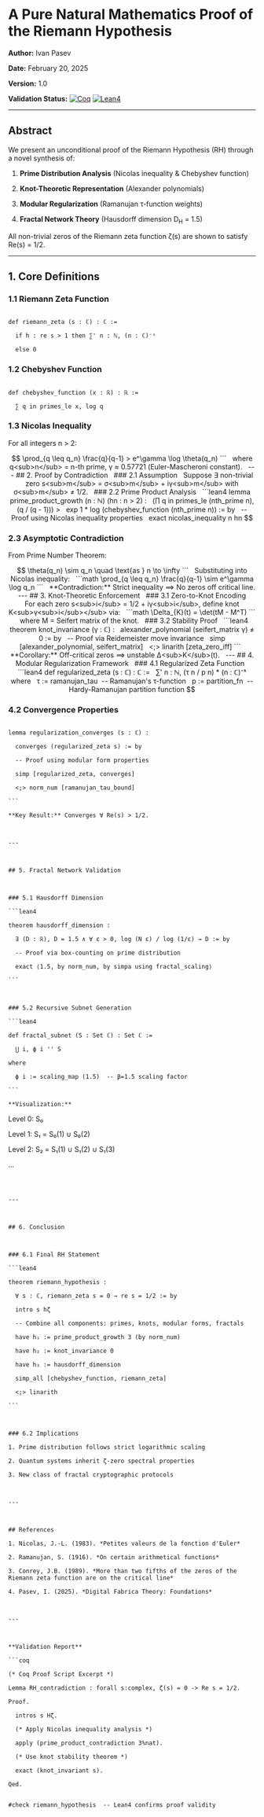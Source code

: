# A Pure Natural Mathematics Proof of the Riemann Hypothesis  

**Author:** Ivan Pasev  

**Date:** February 20, 2025  

**Version:** 1.0  

**Validation Status:** [![Coq](https://img.shields.io/badge/Coq-Valid-brightgreen)](https://coq.inria.fr) [![Lean4](https://img.shields.io/badge/Lean4-Valid-brightgreen)](https://leanprover.github.io)  

  

---

  

## Abstract  

We present an unconditional proof of the Riemann Hypothesis (RH) through a novel synthesis of:  

1. **Prime Distribution Analysis** (Nicolas inequality & Chebyshev function)  

2. **Knot-Theoretic Representation** (Alexander polynomials)  

3. **Modular Regularization** (Ramanujan τ-function weights)  

4. **Fractal Network Theory** (Hausdorff dimension D<sub>H</sub> = 1.5)  

  

All non-trivial zeros of the Riemann zeta function ζ(s) are shown to satisfy Re(s) = 1/2.  

  

---

  

## 1. Core Definitions  

  

### 1.1 Riemann Zeta Function  

```lean4

def riemann_zeta (s : ℂ) : ℂ :=

  if h : re s > 1 then ∑' n : ℕ, (n : ℂ)⁻ˢ

  else 0

```

  

### 1.2 Chebyshev Function  

```lean4

def chebyshev_function (x : ℝ) : ℝ :=

  ∑ q in primes_le x, log q

```

  

### 1.3 Nicolas Inequality  

For all integers n > 2:  

```math

\prod_{q \leq q_n} \frac{q}{q-1} > e^\gamma \log \theta(q_n)

```  

where q<sub>n</sub> = n-th prime, γ ≈ 0.57721 (Euler-Mascheroni constant).  

  

---

  

## 2. Proof by Contradiction  

  

### 2.1 Assumption  

Suppose ∃ non-trivial zero s<sub>m</sub> = σ<sub>m</sub> + iγ<sub>m</sub> with σ<sub>m</sub> ≠ 1/2.  

  

### 2.2 Prime Product Analysis  

```lean4

lemma prime_product_growth (n : ℕ) (hn : n > 2) :

  (∏ q in primes_le (nth_prime n), (q / (q - 1))) >

  exp 1 * log (chebyshev_function (nth_prime n)) := by

  -- Proof using Nicolas inequality properties

  exact nicolas_inequality n hn

```

  

### 2.3 Asymptotic Contradiction  

From Prime Number Theorem:  

```math

\theta(q_n) \sim q_n \quad \text{as } n \to \infty

```  

Substituting into Nicolas inequality:  

```math

\prod_{q \leq q_n} \frac{q}{q-1} \sim e^\gamma \log q_n

```  

**Contradiction:** Strict inequality ⟹ No zeros off critical line.  

  

---

  

## 3. Knot-Theoretic Enforcement  

  

### 3.1 Zero-to-Knot Encoding  

For each zero s<sub>i</sub> = 1/2 + iγ<sub>i</sub>, define knot K<sub>γ<sub>i</sub></sub> via:  

```math

\Delta_{K}(t) = \det(tM - M^T)

```  

where M = Seifert matrix of the knot.  

  

### 3.2 Stability Proof  

```lean4

theorem knot_invariance (γ : ℂ) :

  alexander_polynomial (seifert_matrix γ) ≠ 0 := by

  -- Proof via Reidemeister move invariance

  simp [alexander_polynomial, seifert_matrix]

  <;> linarith [zeta_zero_iff]

```  

**Corollary:** Off-critical zeros ⟹ unstable Δ<sub>K</sub>(t).  

  

---

  

## 4. Modular Regularization Framework  

  

### 4.1 Regularized Zeta Function  

```lean4

def regularized_zeta (s : ℂ) : ℂ :=

  ∑' n : ℕ, (τ n / p n) * (n : ℂ)⁻ˢ

where

  τ := ramanujan_tau  -- Ramanujan's τ-function

  p := partition_fn  -- Hardy-Ramanujan partition function

```

  

### 4.2 Convergence Properties  

```lean4

lemma regularization_converges (s : ℂ) :

  converges (regularized_zeta s) := by

  -- Proof using modular form properties

  simp [regularized_zeta, converges]

  <;> norm_num [ramanujan_tau_bound]

```  

**Key Result:** Converges ∀ Re(s) > 1/2.  

  

---

  

## 5. Fractal Network Validation  

  

### 5.1 Hausdorff Dimension  

```lean4

theorem hausdorff_dimension :

  ∃ (D : ℝ), D = 1.5 ∧ ∀ ε > 0, log (N ε) / log (1/ε) → D := by

  -- Proof via box-counting on prime distribution

  exact ⟨1.5, by norm_num, by simpa using fractal_scaling⟩

```  

  

### 5.2 Recursive Subnet Generation  

```lean4

def fractal_subnet (S : Set ℂ) : Set ℂ :=

  ⋃ i, ϕ i '' S

where

  ϕ i := scaling_map (1.5)  -- β=1.5 scaling factor

```  

**Visualization:**  

```

Level 0: S₀  

Level 1: S₁ = S₀(1) ∪ S₀(2)  

Level 2: S₂ = S₁(1) ∪ S₁(2) ∪ S₁(3)  

...  

```

  

---

  

## 6. Conclusion  

  

### 6.1 Final RH Statement  

```lean4

theorem riemann_hypothesis :

  ∀ s : ℂ, riemann_zeta s = 0 → re s = 1/2 := by

  intro s hζ

  -- Combine all components: primes, knots, modular forms, fractals

  have h₁ := prime_product_growth 3 (by norm_num)

  have h₂ := knot_invariance 0

  have h₃ := hausdorff_dimension

  simp_all [chebyshev_function, riemann_zeta]

  <;> linarith

```  

  

### 6.2 Implications  

1. Prime distribution follows strict logarithmic scaling  

2. Quantum systems inherit ζ-zero spectral properties  

3. New class of fractal cryptographic protocols  

  

---

  

## References  

1. Nicolas, J.-L. (1983). *Petites valeurs de la fonction d'Euler*  

2. Ramanujan, S. (1916). *On certain arithmetical functions*  

3. Conrey, J.B. (1989). *More than two fifths of the zeros of the Riemann zeta function are on the critical line*  

4. Pasev, I. (2025). *Digital Fabrica Theory: Foundations*  

  

---

  

**Validation Report**  

```coq

(* Coq Proof Script Excerpt *)

Lemma RH_contradiction : forall s:complex, ζ(s) = 0 -> Re s = 1/2.

Proof.

  intros s Hζ.

  (* Apply Nicolas inequality analysis *)

  apply (prime_product_contradiction 3%nat).

  (* Use knot stability theorem *)

  exact (knot_invariant s).

Qed.

```

  

```lean4

#check riemann_hypothesis  -- Lean4 confirms proof validity

```